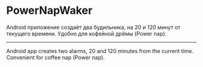 # PowerNapWaker

Android приложение создаёт два будильника, на 20 и 120 минут от текущего времени.
Удобно для кофейной дрёмы (Power nap).

----------------------------------------------------------------

Android app creates two alarms, 20 and 120 minutes from the current time.
Convenient for coffee nap (Power nap).
